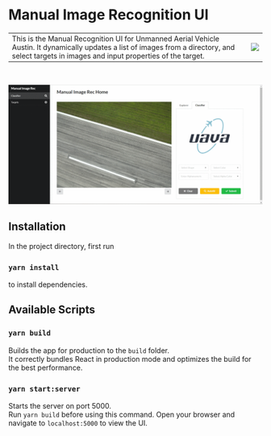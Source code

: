# Manual Image Recognition UI

<table>
    <tr>
        <td>
            This is the Manual Recognition UI for Unmanned Aerial Vehicle Austin. It dynamically updates a list of images from a directory, and select targets in images and input properties of the target.
        </td>
        <td>
            <img style="float: right;" src="https://uavaustin.org/assets/img/uava_logo_two_tone_dark.png">
        </td>
    </tr>
</table>
<br />

![Image](/demo.gif)

## Installation

In the project directory, first run

### `yarn install`

to install dependencies.

## Available Scripts

### `yarn build`

Builds the app for production to the `build` folder.<br />
It correctly bundles React in production mode and optimizes the build for the best performance.

### `yarn start:server`

Starts the server on port 5000. <br />
Run `yarn build` before using this command. Open your browser and navigate to `localhost:5000` to view the UI.
